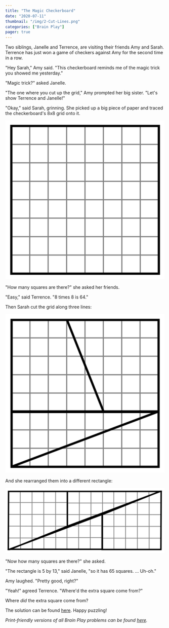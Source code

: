 ```yaml
---
title: "The Magic Checkerboard"
date: "2020-07-11"
thumbnail: "/img/2-Cut-Lines.png"
categories: ["Brain Play"]
pager: true
---
```



Two siblings, Janelle and Terrence, are visiting their friends Amy and Sarah. Terrence has just won a game of checkers against Amy for the second time in a row.

"Hey Sarah," Amy said. "This checkerboard reminds me of the magic trick you showed me yesterday."

"Magic trick?" asked Janelle.

"The one where you cut up the grid," Amy prompted her big sister. "Let's show Terrence and Janelle!"

"Okay," said Sarah, grinning. She picked up a big piece of paper and traced the checkerboard's 8x8 grid onto it.

![](/img/1-Grid.png)

"How many squares are there?" she asked her friends.

"Easy," said Terrence. "8 times 8 is 64."

Then Sarah cut the grid along three lines:

![](/img/2-Cut-Lines.png)

And she rearranged them into a different rectangle:

![](/img/3-Rectangle.png)

"Now how many squares are there?" she asked.

"The rectangle is 5 by 13," said Janelle, "so it has 65 squares. ... Uh-oh."

Amy laughed. "Pretty good, right?"

"Yeah!" agreed Terrence. "Where'd the extra square come from?"

Where *did* the extra square come from?

The solution can be found [here](/brain-play/the-magic-checkerboard-solution/). Happy puzzling!

*Print-friendly versions of all Brain Play problems can be found [here](/brain-play-problems-and-solutions/ "Brain Play Problems and Solutions").*
